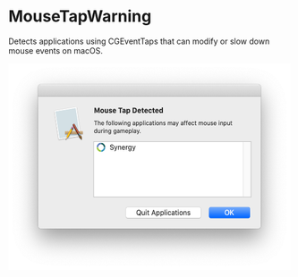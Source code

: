 # MouseTapWarning
Detects applications using CGEventTaps that can modify or slow down mouse events on macOS.

<img src="screenshot.png" width=535 height=370>
